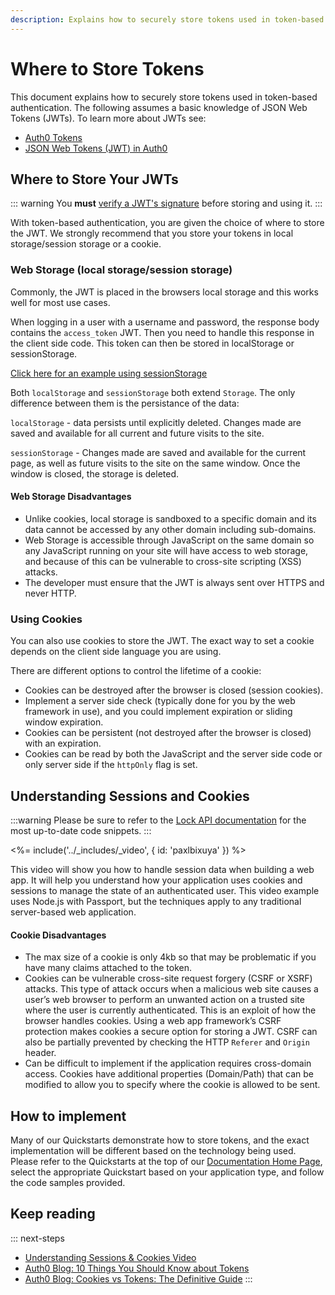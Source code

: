 ```yaml
---
description: Explains how to securely store tokens used in token-based authentication. 
---
```

# Where to Store Tokens

 This document explains how to securely store tokens used in token-based authentication. The following assumes a basic knowledge of JSON Web Tokens (JWTs). To learn more about JWTs see:

 * [Auth0 Tokens](/tokens)
 * [JSON Web Tokens (JWT) in Auth0](/jwt)

## Where to Store Your JWTs

::: warning
You __must__ [verify a JWT's signature](/tokens/id-token#verify-the-signature) before storing and using it.
:::

With token-based authentication, you are given the choice of where to store the JWT. We strongly recommend that you store your tokens in local storage/session storage or a cookie.

### Web Storage (local storage/session storage)

Commonly, the JWT is placed in the browsers local storage and this works well for most use cases. 

When logging in a user with a username and password, the response body contains the `access_token` JWT. Then you need to handle this response in the client side code. This token can then be stored in localStorage or sessionStorage.

[Click here for an example using sessionStorage](https://github.com/auth0-blog/angular-token-auth/blob/master/auth.client.js#L31)

Both `localStorage` and `sessionStorage` both extend `Storage`. The only difference between them is the persistance of the data:

`localStorage` - data persists until explicitly deleted. Changes made are saved and available for all current and future visits to the site.

`sessionStorage` - Changes made are saved and available for the current page, as well as future visits to the site on the same window. Once the window is closed, the storage is deleted.

#### Web Storage Disadvantages

* Unlike cookies, local storage is sandboxed to a specific domain and its data cannot be accessed by any other domain including sub-domains.
* Web Storage is accessible through JavaScript on the same domain so any JavaScript running on your site will have access to web storage, and because of this can be vulnerable to cross-site scripting (XSS) attacks.
* The developer must ensure that the JWT is always sent over HTTPS and never HTTP.

### Using Cookies

You can also use cookies to store the JWT. The exact way to set a cookie depends on the client side language you are using.

There are different options to control the lifetime of a cookie:

* Cookies can be destroyed after the browser is closed (session cookies).
* Implement a server side check (typically done for you by the web framework in use), and you could implement expiration or sliding window expiration.
* Cookies can be persistent (not destroyed after the browser is closed) with an expiration.
* Cookies can be read by both the JavaScript and the server side code or only server side if the `httpOnly` flag is set.

## Understanding Sessions and Cookies

:::warning
Please be sure to refer to the [Lock API documentation](/libraries/lock/v10/api) for the most up-to-date code snippets.
:::

<%= include('../_includes/_video', { id: 'paxlbixuya' }) %>

This video will show you how to handle session data when building a web app. It will help you understand how your application uses cookies and sessions to manage the state of an authenticated user. This video example uses Node.js with Passport, but the techniques apply to any traditional server-based web application.

#### Cookie Disadvantages

*  The max size of a cookie is only 4kb so that may be problematic if you have many claims attached to the token.
* Cookies can be vulnerable cross-site request forgery (CSRF or XSRF) attacks. This type of attack occurs when a malicious web site causes a user’s web browser to perform an unwanted action on a trusted site where the user is currently authenticated. This is an exploit of how the browser handles cookies. Using a web app framework’s CSRF protection makes cookies a secure option for storing a JWT. CSRF can also be partially prevented by checking the HTTP `Referer` and `Origin` header.
*  Can be difficult to implement if the application requires cross-domain access. Cookies have additional properties (Domain/Path) that can be modified to allow you to specify where the cookie is allowed to be sent. 

## How to implement

Many of our Quickstarts demonstrate how to store tokens, and the exact implementation will be different based on the technology being used. Please refer to the Quickstarts at the top of our [Documentation Home Page](/), select the appropriate Quickstart based on your application type, and follow the code samples provided.

## Keep reading

::: next-steps
* [Understanding Sessions & Cookies Video](/videos/session-and-cookies)
* [Auth0 Blog: 10 Things You Should Know about Tokens](https://auth0.com/blog/ten-things-you-should-know-about-tokens-and-cookies/)
* [Auth0 Blog: Cookies vs Tokens: The Definitive Guide](https://auth0.com/blog/cookies-vs-tokens-definitive-guide/)
:::
